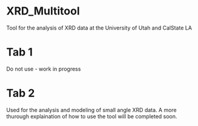 # XRD_Multitool
Tool for the analysis of XRD data at the University of Utah and CalState LA


# Tab 1


Do not use - work in progress


# Tab 2

Used for the analysis and modeling of small angle XRD data. A more thurough explaination of how to use the tool will be completed soon.


